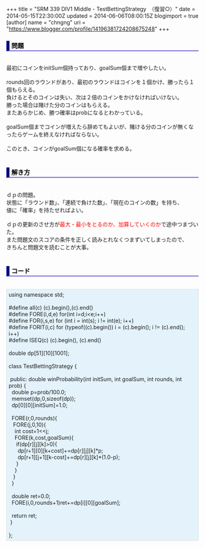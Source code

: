 +++
title = "SRM 339 DIV1 Middle - TestBettingStrategy　（復習○）"
date = 2014-05-15T22:30:00Z
updated = 2014-06-06T08:00:15Z
blogimport = true 
[author]
	name = "chngng"
	uri = "https://www.blogger.com/profile/14196381724208675248"
+++

<div dir="ltr" style="text-align: left;" trbidi="on"><h3 style="border-bottom: 2px solid slateblue; border-left: 8px solid navy; color: black; padding: 0px 0px 1px 5px;">問題 </h3><br />最初にコインをinitSum個持っており、goalSum個まで増やしたい。<br /><br />rounds回のラウンドがあり、最初のラウンドはコインを１個かけ、勝ったら１個もらえる。<br />負けるとそのコインは失い、次は２倍のコインをかけなければいけない。<br />勝った場合は賭けた分のコインはもらえる。<br />またあらかじめ、勝つ確率はprobになるとわかっている。<br /><br />goalSum個までコインが増えたら辞めてもよいが、賭ける分のコインが無くなったらゲームを終えなければならない。<br /><br />このとき、コインがgoalSum個になる確率を求める。<br /><br /><h3 style="border-bottom: 2px solid slateblue; border-left: 8px solid navy; color: black; padding: 0px 0px 1px 5px;">解き方 </h3><br />ｄｐの問題。<br />状態に「ラウンド数」、「連続で負けた数」、「現在のコインの数」を持ち、<br />値に「確率」を持たせればよい。<br /><br />ｄｐの更新のさせ方が<span style="color: red;">最大・最小をとるのか、加算していくのか</span>で途中つまづいた。<br />また問題文のスコアの条件を正しく読みとれなくつまずいてしまったので、<br />きちんと問題文を読むことが大事。<br /><br /><h3 style="border-bottom: 2px solid slateblue; border-left: 8px solid navy; color: black; padding: 0px 0px 1px 5px;">コード </h3><br /><div style="background-color: #e3f2fb; border: 1px dotted #CCCCCC; padding: 5px;">using namespace std;<br /><br />#define all(c) (c).begin(),(c).end()<br />#define FORE(i,d,e) for(int i=d;i&lt;e;i++)<br />#define FOR(i,s,e) for (int i = int(s); i != int(e); i++)<br />#define FORIT(i,c) for (typeof((c).begin()) i = (c).begin(); i != (c).end(); i++)<br />#define ISEQ(c) (c).begin(), (c).end()<br /><br />double dp[51][10][1001];<br /><br />class TestBettingStrategy {<br /><br /><span class="Apple-tab-span" style="white-space: pre;"> </span>public: double winProbability(int initSum, int goalSum, int rounds, int prob) {<br /><span class="Apple-tab-span" style="white-space: pre;">  </span>double p=prob/100.0;<br /><span class="Apple-tab-span" style="white-space: pre;">  </span>memset(dp,0,sizeof(dp));<br /><span class="Apple-tab-span" style="white-space: pre;">  </span>dp[0][0][initSum]=1.0;<br /><br /><span class="Apple-tab-span" style="white-space: pre;">  </span>FORE(r,0,rounds){<br /><span class="Apple-tab-span" style="white-space: pre;">   </span>FORE(j,0,10){<br /><span class="Apple-tab-span" style="white-space: pre;">    </span>int cost=1&lt;&lt;j;<br /><span class="Apple-tab-span" style="white-space: pre;">    </span>FORE(k,cost,goalSum){<br /><span class="Apple-tab-span" style="white-space: pre;">     </span>if(dp[r][j][k]&gt;0){<br /><span class="Apple-tab-span" style="white-space: pre;">      </span>dp[r+1][0][k+cost]+=dp[r][j][k]*p;<br /><span class="Apple-tab-span" style="white-space: pre;">      </span>dp[r+1][j+1][k-cost]+=dp[r][j][k]*(1.0-p);<br /><span class="Apple-tab-span" style="white-space: pre;">     </span>}<br /><span class="Apple-tab-span" style="white-space: pre;">    </span>}<br /><span class="Apple-tab-span" style="white-space: pre;">   </span>}<br /><span class="Apple-tab-span" style="white-space: pre;">  </span>}<br /><br /><span class="Apple-tab-span" style="white-space: pre;">  </span>double ret=0.0;<br /><span class="Apple-tab-span" style="white-space: pre;">  </span>FORE(i,0,rounds+1)ret+=dp[i][0][goalSum];<br /><br /><span class="Apple-tab-span" style="white-space: pre;">  </span>return ret;<br /><span class="Apple-tab-span" style="white-space: pre;"> </span>}<br /><br />};</div></div>
